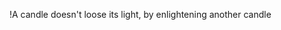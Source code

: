 !A candle doesn't loose its light, by enlightening another candle
<!---
CodeWizardette/CodeWizardette is a ✨ special ✨ repository because its `README.md` (this file) appears on your GitHub profile.
You can click the Preview link to take a look at your changes.
--->
